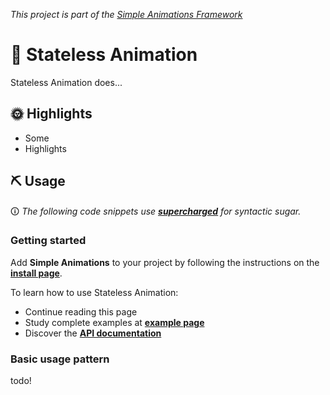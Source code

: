 *This project is part of the [Simple Animations Framework](https://pub.dev/packages/simple_animations)*

# 🎥 Stateless Animation

Stateless Animation does... 


## 🌞 Highlights

- Some
- Highlights

## ⛏ Usage

🛈 *The following code snippets use [**supercharged**](https://pub.dev/packages/supercharged) for syntactic sugar.*

### Getting started

Add **Simple Animations** to your project by following the instructions on the 
**[install page](https://pub.dev/packages/simple_animations#-installing-tab-)**.

To learn how to use Stateless Animation:

- Continue reading this page
- Study complete examples at
[**example page**](https://pub.dev/packages/sa_stateless_animation#-example-tab-)
- Discover the
[**API documentation**](https://pub.dev/documentation/sa_stateless_animation/latest/sa_stateless_animation/sa_stateless_animation-library.html)


### Basic usage pattern

todo!